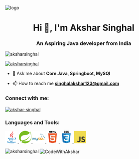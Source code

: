 ![logo](file:///Users/aksharsinghal/Downloads/logo.png)
<h1 align="center">Hi 👋, I'm Akshar Singhal</h1>
<h3 align="center">An Aspiring Java developer from India</h3>

<p align="left"> <img src="https://komarev.com/ghpvc/?username=CodeWithAkshar&label=Profile%20views&color=0e75b6&style=flat" alt="aksharsinghal" /> </p>

<p align="left"> <a href="https://github.com/ryo-ma/github-profile-trophy"><img src="https://github-profile-trophy.vercel.app/?username=aksharsinghal" alt="aksharsinghal" /></a> </p>

- 💬 Ask me about **Core Java, Springboot, MySQl**

- 📫 How to reach me **singhalakshar123@gmail.com**

<h3 align="left">Connect with me:</h3>
<p align="left">
<a href="https://www.linkedin.com/in/akshar-singhal-807351288/" target="blank"><img align="center" src="https://raw.githubusercontent.com/rahuldkjain/github-profile-readme-generator/master/src/images/icons/Social/linked-in-alt.svg" alt="akshar-singhal" height="30" width="40" /></a>
</p>

<h3 align="left">Languages and Tools:</h3>
<p align="left"> 
  <a href="https://www.java.com" target="_blank" rel="noreferrer"> 
    <img src="https://raw.githubusercontent.com/devicons/devicon/master/icons/java/java-original.svg" alt="java" width="40" height="40"/> 
  </a> 
  <a href="https://spring.io/projects/spring-boot" target="_blank" rel="noreferrer"> 
    <img src="https://raw.githubusercontent.com/devicons/devicon/master/icons/spring/spring-original.svg" alt="springboot" width="40" height="40"/> 
  </a> 
  <a href="https://www.mysql.com/" target="_blank" rel="noreferrer"> 
    <img src="https://raw.githubusercontent.com/devicons/devicon/master/icons/mysql/mysql-original-wordmark.svg" alt="mysql" width="40" height="40"/> 
  </a> 
  <a href="https://www.w3.org/html/" target="_blank" rel="noreferrer"> 
    <img src="https://raw.githubusercontent.com/devicons/devicon/master/icons/html5/html5-original-wordmark.svg" alt="html5" width="40" height="40"/> 
  </a> 
  <a href="https://www.w3schools.com/css/" target="_blank" rel="noreferrer"> 
    <img src="https://raw.githubusercontent.com/devicons/devicon/master/icons/css3/css3-original-wordmark.svg" alt="css3" width="40" height="40"/> 
  </a> 
  <a href="https://developer.mozilla.org/en-US/docs/Web/JavaScript" target="_blank" rel="noreferrer"> 
    <img src="https://raw.githubusercontent.com/devicons/devicon/master/icons/javascript/javascript-original.svg" alt="javascript" width="40" height="40"/> 
  </a> 
</p>

<p><img align="left" src="https://github-readme-stats.vercel.app/api/top-langs?username=CodeWithAkshar&show_icons=true&locale=en&layout=compact" alt="aksharsinghal" /></p>

<p>&nbsp;<img align="center" src="https://github-readme-stats.vercel.app/api?username=CodeWithAkshar&show_icons=true&locale=en" alt="CodeWithAkshar" /></p>

